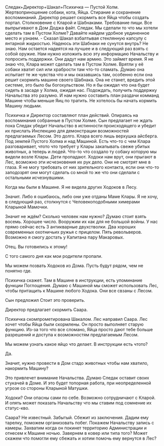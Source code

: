 Следак+Директор+Шакал+Психичка — Пустой Холм. Жертвоприношение собаки, кота, Яйца. Стирание и сохранение воспоминаний. Директор решает скормить все Яйца чтобы создать портал. Столкновение с Кларой и Шабнаками. Требование пищи. Все выпрыгивают в Дом Доджа файт. 
Следак. Мы сделали то что мы хотели сделать там в Пустом Холме?
Давайте найдем удобное уединенное место и узнаем. - Сказал Шакал взбалтывая стеклянную капсулу с янтарной жидкостью.
Надеюсь эти Шабнаки не сунутся внутрь?
Не знаю. Нам остается надеятся на лучшее и в следующий раз взять с собой оружие. 
Нам нужно изложить всю эту информацию Начальству и попросить поддержки. Они дадут нам армию.
Это займет время. Я не знаю что, Клара может сделать там в Пустом Холме. Врятли у её собаки хватит сил или храбрости там что-то сламать. Думаю она испытает те же чувства что и мы оказавшись там, особенно если она решит скормить машине своего Шабнака. Она не станет, вредить этой системе, это было бы богохульством. Но я бы ожидал что она будет сидеть в засаде у Холма, ожидая нас. Подождать, получить поддержку Начальства это разумно. И нам нужно составить план раздачи комманд Машине чтобы меньше Яиц по тратить. Не хотелось бы начать кормить Машину людьми.

Психичка и Директор составляют план действий. Опираясь на воспоминания собранные в Пустом Холме. Сын предлагает не ждать пока Следак убедит Начальство в истинности происходящего и убедит их прислать Инспекцию для демонстрации возможностей предлагаемых Лесом. Это долго. Клара всего лишь верхушка айсберга. Под землей Пустого Холма и над Машиной. Есть что-то с чем Клара разговаривает, чтото что требует у Клары закапывать свеже убитых животных, а теперь и людей. Что-то что создало ту собаку которую мы видели возле Клары. Дети пропадают. Ходоки нам врут, они прыгают в Лес, возможно эти исчезновения их рук дело. Они не смотрят мне в глаза. Я не могу требовать от них зрительного контакта, если они что-то заподозрят они могут сделать со мной то же что они сделали с остальными исчезнувшими.

Когда мы были в Машине. Я не видела других Ходоков в Лесу. 

Значит. Либо я ошибаюсь, либо они уже отданы Маме Клары. Я не хочу, в следующий раз, столкнутся с Человекоподобными химерами Кларыной Мамочки.

Значит не ждём?
Сколько человек нам нужно? Думаю стоит взять восемь. Хорошее число. Вооружим их как для не большой войны. У нас прямо сейчас есть 3 антикварные двухстволки. Два хороших современных охотничьих ружья с прицелом. Пять револьверов. Возможно я смогу достать у Капитана пару Макаровых.

Отец. Вы готовились к этому!

С того самого дня как мои родители пропали.

Мы можем позвать Ходоков из Дома. Пусть будут рядом, чем не понятно где.

Психичка скажет.
Там в Машине в инструкции, есть упоминание функции Поглощения. Думаю с Машиной мы сможет использовать Лес, чтобы притащить к Машине любого Ходока. Они все свзаны с Лесом.

Сын предложил
Стоит это проверить.

Директор предлагает скормить Саара.

Психичка скомпрометирована Шакалом.
Лес направил Саара. Лес хочет чтобы Яйца были скормлены. Он просто выполняет старую функцию. Из-за того что все сломано, Яйца просто дают тебе больше разрешений и доступа к возможностям предлагаемым Лесом.

Мы можем узнать какое яйцо что делает. В инструкции есть чтото? 

Да.

Значит, нужно провести в Дом стадо животных чтобы нам хватило, накормить Машину?

Это привлечет внимание Начальства. Думаю Следак оставит своих стукачей в Доме. И это будет топорная работа, при неопределенной угрозе со стороны Кларыной Матушки.

Ходоки? Они опасны сами по себе. Возможно сотрудничают с Кларой. И опять может показать Начальству что мы ставим под сомнение их статус-кво.

Саара? Не известный. Забытый. Сбежит из заключения. Дадим ему тарелку, поможем организовать побег. Покажем Начальству запись с камеры. Захватим когда он покинет территорию Администрации и отнесем к Машине ночью. Завернем в ковер или типа того? Может скажем что помогли ему сбежать и хотим помочь ему вернутся в Лес?
